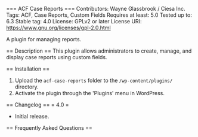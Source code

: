 === ACF Case Reports ===
Contributors: Wayne Glassbrook / Ciesa Inc.
Tags: ACF, Case Reports, Custom Fields
Requires at least: 5.0
Tested up to: 6.3
Stable tag: 4.0
License: GPLv2 or later
License URI: https://www.gnu.org/licenses/gpl-2.0.html

A plugin for managing reports.

== Description ==
This plugin allows administrators to create, manage, and display case reports using custom fields.

== Installation ==
1. Upload the `acf-case-reports` folder to the `/wp-content/plugins/` directory.
2. Activate the plugin through the 'Plugins' menu in WordPress.

== Changelog ==
= 4.0 =
* Initial release.

== Frequently Asked Questions ==
